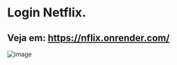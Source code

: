 # Login Netflix.
## Veja em: https://nflix.onrender.com/
![image](https://github.com/user-attachments/assets/f955d3bf-17f4-40c8-99fe-6c118ccae59c)
